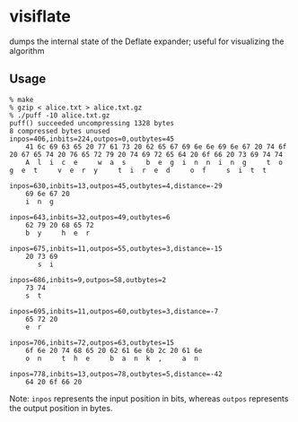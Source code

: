 visiflate
=========

dumps the internal state of the Deflate expander; useful for visualizing the algorithm

Usage
-----

```
% make
% gzip < alice.txt > alice.txt.gz
% ./puff -10 alice.txt.gz
puff() succeeded uncompressing 1328 bytes
8 compressed bytes unused
inpos=406,inbits=224,outpos=0,outbytes=45
    41 6c 69 63 65 20 77 61 73 20 62 65 67 69 6e 6e 69 6e 67 20 74 6f 20 67 65 74 20 76 65 72 79 20 74 69 72 65 64 20 6f 66 20 73 69 74 74
    A  l  i  c  e     w  a  s     b  e  g  i  n  n  i  n  g     t  o     g  e  t     v  e  r  y     t  i  r  e  d     o  f     s  i  t  t 

inpos=630,inbits=13,outpos=45,outbytes=4,distance=-29
    69 6e 67 20
    i  n  g    

inpos=643,inbits=32,outpos=49,outbytes=6
    62 79 20 68 65 72
    b  y     h  e  r 

inpos=675,inbits=11,outpos=55,outbytes=3,distance=-15
    20 73 69
       s  i 

inpos=686,inbits=9,outpos=58,outbytes=2
    73 74
    s  t 

inpos=695,inbits=11,outpos=60,outbytes=3,distance=-7
    65 72 20
    e  r    

inpos=706,inbits=72,outpos=63,outbytes=15
    6f 6e 20 74 68 65 20 62 61 6e 6b 2c 20 61 6e
    o  n     t  h  e     b  a  n  k  ,     a  n 

inpos=778,inbits=13,outpos=78,outbytes=5,distance=-42
    64 20 6f 66 20
```

Note: ```inpos``` represents the input position in bits, whereas ```outpos``` represents the output position in bytes.
